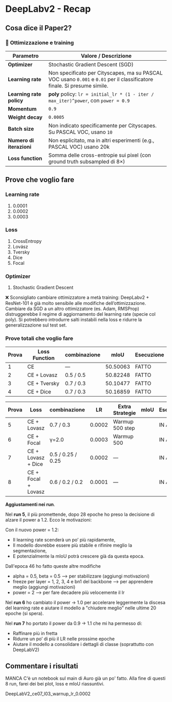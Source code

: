 # DeepLabv2 - Recap

## Cosa dice il Paper2?

### 🔧 **Ottimizzazione e training**

| Parametro                | Valore / Descrizione                                                                                                     |
| ------------------------ | ------------------------------------------------------------------------------------------------------------------------ |
| **Optimizer**            | Stochastic Gradient Descent (SGD)                                                                                        |
| **Learning rate**        | Non specificato per Cityscapes, ma su PASCAL VOC usano `0.001` e `0.01` per il classificatore finale. Si presume simile. |
| **Learning rate policy** | **poly** policy: `lr = initial_lr * (1 - iter / max_iter)^power`, con `power = 0.9`                                      |
| **Momentum**             | `0.9`                                                                                                                    |
| **Weight decay**         | `0.0005`                                                                                                                 |
| **Batch size**           | Non indicato specificamente per Cityscapes. Su PASCAL VOC, usano `10`                                                    |
| **Numero di iterazioni** | Non esplicitato, ma in altri esperimenti (e.g., PASCAL VOC) usano 20k                                                    |
| **Loss function**        | Somma delle cross-entropie sui pixel (con ground truth subsampled di 8×)                                                 |

## Prove che voglio fare
### Learning rate 
1. 0.0001
2. 0.0002
3. 0.0003

### Loss
1. CrossEntropy
2. Lovász
3. Tversky
4. Dice
5. Focal


### Optimizer
1. Stochastic Gradient Descent

❌ Sconsigliato cambiare ottimizzatore a metà training: DeepLabv2 + ResNet-101 è già molto sensibile alle modifiche dell’ottimizzazione. Cambiare da SGD a un altro ottimizzatore (es. Adam, RMSProp) distruggerebbe il regime di aggiornamento del learning rate (specie col poly). Si potrebbero introdurre salti instabili nella loss e ridurre la generalizzazione sul test set.

### Prove totali che voglio fare

| Prova | Loss Function | combinazione | mIoU         | Esecuzione |
| ----- | ------------- | -------------- | ------------ | ----- |
| 1     | CE            | —              | 50.50063     | FATTO |
| 2     | CE + Lovasz   | 0.5 / 0.5      | 50.82248     | FATTO |
| 3     | CE + Tversky  | 0.7 / 0.3      | 50.10477     | FATTO |
| 4     | CE + Dice     | 0.7 / 0.3      | 50.16859     | FATTO |


| Prova | Loss                | combinazione      | LR     | Extra Strategie  | mIoU         | Esecuzione |
| ----- | ------------------- | ----------------- | ------ | ---------------- | -------------| ------- |
| 5     | CE + Lovasz         | 0.7 / 0.3         | 0.0002 | Warmup 500 step  |              | IN ATTO |
| 6     | CE + Focal          | γ=2.0             | 0.0003 | Warmup 500       |              | IN ATTO |
| 7     | CE + Lovasz + Dice  | 0.5 / 0.25 / 0.25 | 0.0002 | —                |              | IN ATTO |
| 8     | CE + Focal + Lovasz | 0.6 / 0.2 / 0.2   | 0.0001 | —                |              | IN ATTO |

**Aggiustamenti nei run**. 

Nel **run 5**, il più promettende, dopo 28 epoche ho preso la decisione di alzare il power a 1.2. Ecco le motivazioni:

Con il nuovo power = 1.2:

* Il learning rate scenderà un po’ più rapidamente,
* Il modello dovrebbe essere più stabile e rifinire meglio la segmentazione,
* E potenzialmente la mIoU potrà crescere già da questa epoca.

Dall'epoca 46 ho fatto queste altre modifiche
* alpha = 0.5, beta = 0.5 --> per stabilizzare (aggiungi motivazioni)
* freeze per layer = 1, 2, 3, 4 e bn1 del backbone --> per apprendere meglio (aggiungi motivazioni)
* power = 2 --> per fare decadere più velocemente il lr

Nel **run 6** ho cambiato il power → 1.0 per accelerare leggermente la discesa del learning rate e aiutare il modello a "chiudere meglio" nelle ultime 20 epoche (si spera).

Nel **run 7** ho portato il power da 0.9 → 1.1 che mi ha permesso di:

* Raffinare più in fretta
* Ridurre un po’ di più il LR nelle prossime epoche
* Aiutare il modello a consolidare i dettagli di classe (soprattutto con DeepLabV2)


## Commentare i risultati 
MANCA 
C'è un notebook sul main di Auro già un po' fatto. Alla fine di questi 8 run, farei dei bei plot, loss e mIoU riassuntivi.

DeepLabV2_ce07_l03_warnup_lr_0.0002
